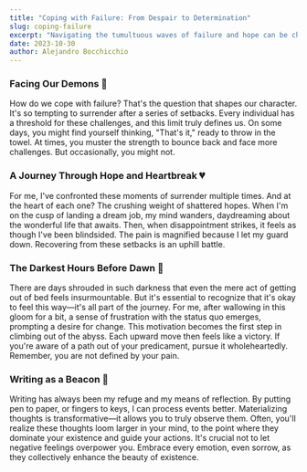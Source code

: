 ```yaml
---
title: "Coping with Failure: From Despair to Determination"
slug: coping-failure
excerpt: "Navigating the tumultuous waves of failure and hope can be challenging, but it's the journey that defines us. Through the darkest hours, remember: every emotion, even sadness, adds to the rich tapestry of life."
date: 2023-10-30
author: Alejandro Bocchicchio
---
```


### Facing Our Demons 🥊

How do we cope with failure? That's the question that shapes our character. It's so tempting to surrender after a series of setbacks. Every individual has a threshold for these challenges, and this limit truly defines us. On some days, you might find yourself thinking, "That's it," ready to throw in the towel. At times, you muster the strength to bounce back and face more challenges. But occasionally, you might not.

### A Journey Through Hope and Heartbreak 💔

For me, I've confronted these moments of surrender multiple times. And at the heart of each one? The crushing weight of shattered hopes. When I'm on the cusp of landing a dream job, my mind wanders, daydreaming about the wonderful life that awaits. Then, when disappointment strikes, it feels as though I've been blindsided. The pain is magnified because I let my guard down. Recovering from these setbacks is an uphill battle.

### The Darkest Hours Before Dawn 🌌

There are days shrouded in such darkness that even the mere act of getting out of bed feels insurmountable. But it's essential to recognize that it's okay to feel this way—it's all part of the journey. For me, after wallowing in this gloom for a bit, a sense of frustration with the status quo emerges, prompting a desire for change. This motivation becomes the first step in climbing out of the abyss. Each upward move then feels like a victory. If you're aware of a path out of your predicament, pursue it wholeheartedly. Remember, you are not defined by your pain.

### Writing as a Beacon 📝

Writing has always been my refuge and my means of reflection. By putting pen to paper, or fingers to keys, I can process events better. Materializing thoughts is transformative—it allows you to truly observe them. Often, you'll realize these thoughts loom larger in your mind, to the point where they dominate your existence and guide your actions. It's crucial not to let negative feelings overpower you. Embrace every emotion, even sorrow, as they collectively enhance the beauty of existence.

